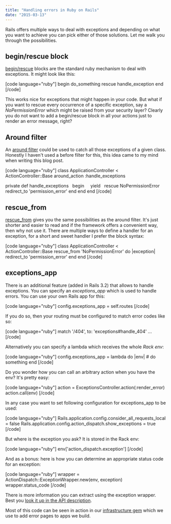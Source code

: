 ```yaml
---
title: "Handling errors in Ruby on Rails"
date: "2015-03-13"
---
```


Rails offers multiple ways to deal with exceptions and depending on what you want to achieve you can pick either of those solutions. Let me walk you through the possibilities.

## begin/rescue block

[begin/rescue](http://rubylearning.com/satishtalim/ruby_exceptions.html) blocks are the standard ruby mechanism to deal with exceptions. It might look like this:

\[code language="ruby"\] begin do\_something rescue handle\_exception end \[/code\]

This works nice for exceptions that might happen in your code. But what if you want to rescue every occurrence of a specific exception, say a _NoPermissionError_ which might be raised from your security layer? Clearly you do not want to add a begin/rescue block in all your actions just to render an error message, right?

## Around filter

An [around filter](http://guides.rubyonrails.org/action_controller_overview.html#after-filters-and-around-filters) could be used to catch all those exceptions of a given class. Honestly I haven't used a before filter for this, this idea came to my mind when writing this blog post.

\[code language="ruby"\] class ApplicationController < ActionController::Base around\_action :handle\_exceptions

private def handle\_exceptions   begin     yield   rescue NoPermissionError     redirect\_to 'permission\_error' end end end \[/code\]

## rescue\_from

[rescue\_from](http://guides.rubyonrails.org/action_controller_overview.html#rescue-from) gives you the same possibilities as the around filter. It's just shorter and easier to read and if the framework offers a convenient way, then why not use it. There are multiple ways to define a handler for an exception, for a short and sweet handler I prefer the block syntax:

\[code language="ruby"\] class ApplicationController < ActionController::Base rescue\_from 'NoPermissionError' do |exception| redirect\_to 'permission\_error' end end \[/code\]

## exceptions\_app

There is an additional feature (added in Rails 3.2) that allows to handle exceptions. You can specify an _exceptions\_app_ which is used to handle errors. You can use your own Rails app for this:

\[code language="ruby"\] config.exceptions\_app = self.routes \[/code\]

If you do so, then your routing must be configured to match error codes like so:

\[code language="ruby"\] match '/404', to: 'exceptions#handle\_404' ... \[/code\]

Alternatively you can specify a lambda which receives the whole _Rack env_:

\[code language="ruby"\] config.exceptions\_app = lambda do |env| # do something end \[/code\]

Do you wonder how you can call an arbitrary action when you have the env? It's pretty easy:

\[code language="ruby"\] action = ExceptionsController.action(:render\_error) action.call(env) \[/code\]

In any case you want to set following configuration for exceptions\_app to be used:

\[code language="ruby"\] Rails.application.config.consider\_all\_requests\_local = false Rails.application.config.action\_dispatch.show\_exceptions = true \[/code\]

But where is the exception you ask? It is stored in the Rack env:

\[code language="ruby"\] env\[<span class="pl-s1"><span class="pl-pds">'</span>action\_dispatch.exception<span class="pl-pds">'</span></span>\] \[/code\]

And as a bonus: here is how you can determine an appropriate status code for an exception:

\[code language="ruby"\] wrapper = <span class="pl-s3">ActionDispatch</span>::<span class="pl-s3">ExceptionWrapper</span>.<span class="pl-k">new</span>(env, exception) wrapper.status\_code \[/code\]

There is more information you can extract using the exception wrapper. Best you [look it up in the API description](http://api.rubyonrails.org/classes/ActionDispatch/ExceptionWrapper.html).

Most of this code can be seen in action in our [infrastructure gem](https://github.com/simplificator/simplificator_infrastructure) which we use to add error pages to apps we build.
